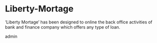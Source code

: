 # Liberty-Mortage
‘Liberty Mortage’ has been 
designed to online the back office activities of bank and finance 
company which offers any type of loan.

admin